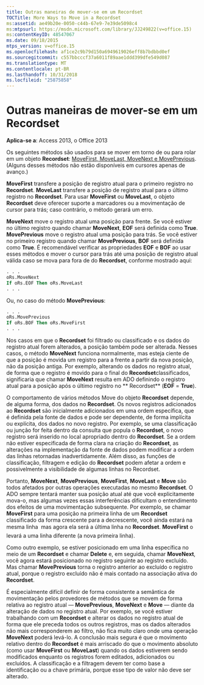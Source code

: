 ```yaml
---
title: Outras maneiras de mover-se em um Recordset
TOCTitle: More Ways to Move in a Recordset
ms:assetid: ae49b20e-0050-c44b-67e9-7e39de5098c4
ms:mtpsurl: https://msdn.microsoft.com/library/JJ249822(v=office.15)
ms:contentKeyID: 48547067
ms.date: 09/18/2015
mtps_version: v=office.15
ms.openlocfilehash: af1ce2c9b79d150a6949619026eff8b7bdbbd0ef
ms.sourcegitcommit: c557bbcccf37a6011f89aae1ddd399dfe549d087
ms.translationtype: MT
ms.contentlocale: pt-BR
ms.lasthandoff: 10/31/2018
ms.locfileid: "25875858"
---
```

# <a name="more-ways-to-move-in-a-recordset"></a>Outras maneiras de mover-se em um Recordset

**Aplica-se a**: Access 2013, o Office 2013

Os seguintes métodos são usados para se mover em torno de ou para rolar em um objeto **Recordset**: [MoveFirst, MoveLast, MoveNext e MovePrevious](movefirst-movelast-movenext-and-moveprevious-methods-ado.md). (Alguns desses métodos não estão disponíveis em cursores apenas de avanço.)

**MoveFirst** transfere a posição de registro atual para o primeiro registro no **Recordset**. **MoveLast** transfere a posição de registro atual para o último registro no **Recordset**. Para usar **MoveFirst** ou **MoveLast**, o objeto **Recordset** deve oferecer suporte a marcadores ou a movimentação de cursor para trás; caso contrário, o método gerará um erro.

**MoveNext** move o registro atual uma posição para frente. Se você estiver no último registro quando chamar **MoveNext**, **EOF** será definida como **True**. **MovePrevious** move o registro atual uma posição para trás. Se você estiver no primeiro registro quando chamar **MovePrevious**, **BOF** será definida como **True**. É recomendável verificar as propriedades **EOF** e **BOF** ao usar esses métodos e mover o cursor para trás até uma posição de registro atual válida caso se mova para fora de do **Recordset**, conforme mostrado aqui:

```vb
. . . 
oRs.MoveNext 
If oRs.EOF Then oRs.MoveLast 
. . . 
```

Ou, no caso do método **MovePrevious**:

```vb
. . . 
oRs.MovePrevious 
If oRs.BOF Then oRs.MoveFirst 
. . . 
```

Nos casos em que o **Recordset** foi filtrado ou classificado e os dados do registro atual forem alterados, a posição também pode ser alterada. Nesses casos, o método **MoveNext** funciona normalmente, mas esteja ciente de que a posição é movida um registro para a frente a partir da nova posição, não da posição antiga. Por exemplo, alterando os dados no registro atual, de forma que o registro é movido para o final do **Recordset**classificados, significaria que chamar **MoveNext** resulta em ADO definindo o registro atual para a posição após o último registro no ** Recordset** (**EOF** = **True**).

O comportamento de vários métodos Move do objeto **Recordset** depende, de alguma forma, dos dados no **Recordset**. Os novos registros adicionados ao **Recordset** são inicialmente adicionados em uma ordem específica, que é definida pela fonte de dados e pode ser dependente, de forma implícita ou explícita, dos dados no novo registro. Por exemplo, se uma classificação ou junção for feita dentro da consulta que popula o **Recordset**, o novo registro será inserido no local apropriado dentro do **Recordset**. Se a ordem não estiver especificada de forma clara na criação do **Recordset**, as alterações na implementação da fonte de dados podem modificar a ordem das linhas retornadas inadvertidamente. Além disso, as funções de classificação, filtragem e edição do **Recordset** podem afetar a ordem e possivelmente a visibilidade de algumas linhas no Recordset.

Portanto, **MoveNext**, **MovePrevious**, **MoveFirst**, **MoveLast** e **Move** são todos afetados por outras operações executadas no mesmo **Recordset**. O ADO sempre tentará manter sua posição atual até que você explicitamente mova-o, mas algumas vezes essas interferências dificultam o entendimento dos efeitos de uma movimentação subsequente. Por exemplo, se chamar **MoveFirst** para uma posição na primeira linha de um **Recordset** classificado da forma crescente para a decrescente, você ainda estará na mesma linha  mas agora ela será a última linha no **Recordset**. **MoveFirst** o levará a uma linha diferente (a nova primeira linha).

Como outro exemplo, se estiver posicionado em uma linha específica no meio de um **Recordset** e chamar **Delete** e, em seguida, chamar **MoveNext**, você agora estará posicionado no registro seguinte ao registro excluído. Mas chamar **MovePrevious** torna o registro anterior ao excluído o registro atual, porque o registro excluído não é mais contado na associação ativa do **Recordset**.

É especialmente difícil definir de forma consistente a semântica de movimentação pelos provedores de métodos que se movem de forma relativa ao registro atual — **MovePrevious**, **MoveNext** e **Move** — diante da alteração de dados no registro atual. Por exemplo, se você estiver trabalhando com um **Recordset** e alterar os dados no registro atual de forma que ele preceda todos os outros registros, mas os dados alterados não mais corresponderem ao filtro, não fica muito claro onde uma operação **MoveNext** poderá levá-lo. A conclusão mais segura é que o movimento relativo dentro do **Recordset** é mais arriscado do que o movimento absoluto (como usar **MoveFirst** ou **MoveLast**) quando os dados estiverem sendo modificados enquanto os registros forem editados, adicionados ou excluídos. A classificação e a filtragem devem ter como base a identificação ou a chave primária, porque esse tipo de valor não deve ser alterado.

